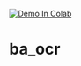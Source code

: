 [![Demo In Colab](https://colab.research.google.com/assets/colab-badge.svg)](https://colab.research.google.com/github/korayakan/ba_ocr/blob/master/ba_ocr.ipynb)
# ba_ocr
